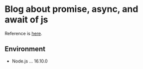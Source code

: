# Blog about promise, async, and await of js

Reference is [here](https://saharanitaa.hashnode.dev/introduction-to-promises-and-async-and-await-promises-in-javascript).

## Environment

- Node.js ... 16.10.0
